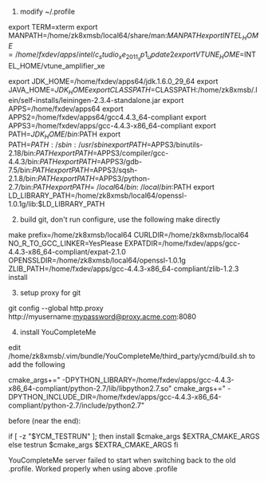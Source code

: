 
1. modify ~/.profile

export TERM=xterm
export MANPATH=/home/zk8xmsb/local64/share/man:$MANPATH
export INTEL_HOME=/home/fxdev/apps/intel/c_studio_xe_2011_sp1_update2
export VTUNE_HOME=$INTEL_HOME/vtune_amplifier_xe

export JDK_HOME=/home/fxdev/apps64/jdk.1.6.0_29_64
export JAVA_HOME=$JDK_HOME
export CLASSPATH=$CLASSPATH:/home/zk8xmsb/.lein/self-installs/leiningen-2.3.4-standalone.jar
export APPS=/home/fxdev/apps64
export APPS2=/home/fxdev/apps64/gcc4.4.3_64-compliant
export APPS3=/home/fxdev/apps/gcc-4.4.3-x86_64-compliant
export PATH=$JDK_HOME/bin:$PATH
export PATH=$PATH:/sbin:/usr/sbin
export PATH=$APPS3/binutils-2.18/bin:$PATH
export PATH=$APPS3/compiler/gcc-4.4.3/bin:$PATH
export PATH=$APPS3/gdb-7.5/bin:$PATH
export PATH=$APPS3/sqsh-2.1.8/bin:$PATH
export PATH=$APPS3/python-2.7/bin:$PATH
export PATH=~/local64/bin:~/local/bin:$PATH
export LD_LIBRARY_PATH=/home/zk8xmsb/local64/openssl-1.0.1g/lib:$LD_LIBRARY_PATH


2. build git, don't run configure, use the following make directly

make prefix=/home/zk8xmsb/local64 CURLDIR=/home/zk8xmsb/local64 NO_R_TO_GCC_LINKER=YesPlease EXPATDIR=/home/fxdev/apps/gcc-4.4.3-x86_64-compliant/expat-2.1.0 OPENSSLDIR=/home/zk8xmsb/local64/openssl-1.0.1g ZLIB_PATH=/home/fxdev/apps/gcc-4.4.3-x86_64-compliant/zlib-1.2.3 install

3. setup proxy for git

git config --global http.proxy http://myusername:mypassword@proxy.acme.com:8080 


4. install YouCompleteMe

edit /home/zk8xmsb/.vim/bundle/YouCompleteMe/third_party/ycmd/build.sh to add the following

cmake_args+=" -DPYTHON_LIBRARY=/home/fxdev/apps/gcc-4.4.3-x86_64-compliant/python-2.7/lib/libpython2.7.so"
cmake_args+=" -DPYTHON_INCLUDE_DIR=/home/fxdev/apps/gcc-4.4.3-x86_64-compliant/python-2.7/include/python2.7"

before (near the end):

if [ -z "$YCM_TESTRUN" ]; then
  install $cmake_args $EXTRA_CMAKE_ARGS
else
  testrun $cmake_args $EXTRA_CMAKE_ARGS
fi


YouCompleteMe server failed to start when switching back to the old .profile. Worked properly
when using above .profile


